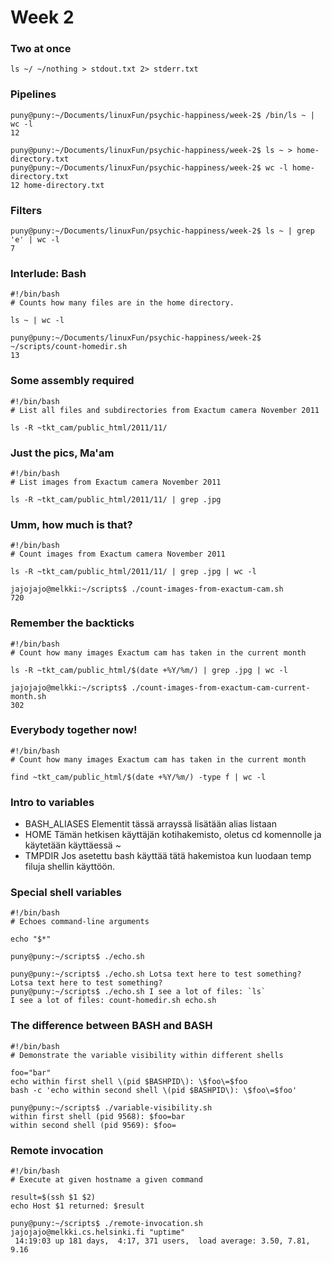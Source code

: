 # Week 2

### Two at once
```
ls ~/ ~/nothing > stdout.txt 2> stderr.txt
```
### Pipelines

```
puny@puny:~/Documents/linuxFun/psychic-happiness/week-2$ /bin/ls ~ | wc -l
12
```
```
puny@puny:~/Documents/linuxFun/psychic-happiness/week-2$ ls ~ > home-directory.txt
puny@puny:~/Documents/linuxFun/psychic-happiness/week-2$ wc -l home-directory.txt 
12 home-directory.txt
```
### Filters 

```
puny@puny:~/Documents/linuxFun/psychic-happiness/week-2$ ls ~ | grep 'e' | wc -l
7
```
### Interlude: Bash

```
#!/bin/bash
# Counts how many files are in the home directory.

ls ~ | wc -l
```
```
puny@puny:~/Documents/linuxFun/psychic-happiness/week-2$ ~/scripts/count-homedir.sh 
13

```

### Some assembly required

```
#!/bin/bash
# List all files and subdirectories from Exactum camera November 2011

ls -R ~tkt_cam/public_html/2011/11/
```

### Just the pics, Ma'am
```
#!/bin/bash
# List images from Exactum camera November 2011

ls -R ~tkt_cam/public_html/2011/11/ | grep .jpg
```

### Umm, how much is that?

```
#!/bin/bash
# Count images from Exactum camera November 2011

ls -R ~tkt_cam/public_html/2011/11/ | grep .jpg | wc -l
```

```
jajojajo@melkki:~/scripts$ ./count-images-from-exactum-cam.sh 
720
```

### Remember the backticks

```
#!/bin/bash
# Count how many images Exactum cam has taken in the current month

ls -R ~tkt_cam/public_html/$(date +%Y/%m/) | grep .jpg | wc -l
```

```
jajojajo@melkki:~/scripts$ ./count-images-from-exactum-cam-current-month.sh 
302
```
### Everybody together now!

```
#!/bin/bash
# Count how many images Exactum cam has taken in the current month

find ~tkt_cam/public_html/$(date +%Y/%m/) -type f | wc -l
```

### Intro to variables

* BASH_ALIASES
   Elementit tässä arrayssä lisätään alias listaan
* HOME
   Tämän hetkisen käyttäjän kotihakemisto, oletus cd komennolle ja käytetään käyttäessä ~
* TMPDIR
   Jos asetettu bash käyttää tätä hakemistoa kun luodaan temp filuja shellin käyttöön.

### Special shell variables

```
#!/bin/bash
# Echoes command-line arguments

echo "$*"
```
```
puny@puny:~/scripts$ ./echo.sh 

puny@puny:~/scripts$ ./echo.sh Lotsa text here to test something?
Lotsa text here to test something?
puny@puny:~/scripts$ ./echo.sh I see a lot of files: `ls`
I see a lot of files: count-homedir.sh echo.sh
```

### The difference between BASH and BASH

```
#!/bin/bash
# Demonstrate the variable visibility within different shells

foo="bar"
echo within first shell \(pid $BASHPID\): \$foo\=$foo
bash -c 'echo within second shell \(pid $BASHPID\): \$foo\=$foo'

```

```
puny@puny:~/scripts$ ./variable-visibility.sh 
within first shell (pid 9568): $foo=bar
within second shell (pid 9569): $foo=
```
### Remote invocation
```
#!/bin/bash
# Execute at given hostname a given command

result=$(ssh $1 $2)
echo Host $1 returned: $result
```
```
puny@puny:~/scripts$ ./remote-invocation.sh jajojajo@melkki.cs.helsinki.fi "uptime"
 14:19:03 up 181 days,  4:17, 371 users,  load average: 3.50, 7.81, 9.16
 ```
